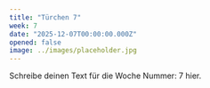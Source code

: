 ```yaml
---
title: "Türchen 7"
week: 7
date: "2025-12-07T00:00:00.000Z"
opened: false
image: ../images/placeholder.jpg
---
```


Schreibe deinen Text für die Woche Nummer: 7 hier.
